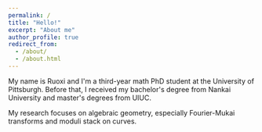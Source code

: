 ```yaml
---
permalink: /
title: "Hello!"
excerpt: "About me"
author_profile: true
redirect_from: 
  - /about/
  - /about.html
---
```


My name is Ruoxi and I'm a third-year math PhD student at the University of Pittsburgh. Before that, I received my bachelor's degree from Nankai University and master's degrees from UIUC.

My research focuses on algebraic geometry, especially Fourier-Mukai transforms and moduli stack on curves.


<!--  -->
